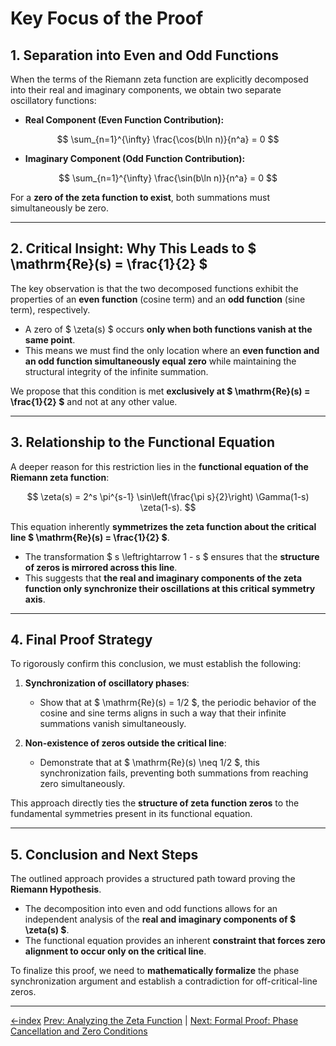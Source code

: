 # **Key Focus of the Proof**

## **1. Separation into Even and Odd Functions**

When the terms of the Riemann zeta function are explicitly decomposed into their real and imaginary components, we obtain two separate oscillatory functions:

- **Real Component (Even Function Contribution):**

$$
\sum_{n=1}^{\infty} \frac{\cos(b\ln n)}{n^a} = 0
$$

- **Imaginary Component (Odd Function Contribution):**

$$
\sum_{n=1}^{\infty} \frac{\sin(b\ln n)}{n^a} = 0
$$

For a **zero of the zeta function to exist**, both summations must simultaneously be zero.

---

## **2. Critical Insight: Why This Leads to $ \mathrm{Re}(s) = \frac{1}{2} $**

The key observation is that the two decomposed functions exhibit the properties of an **even function** (cosine term) and an **odd function** (sine term), respectively.

- A zero of $ \zeta(s) $ occurs **only when both functions vanish at the same point**.
- This means we must find the only location where an **even function and an odd function simultaneously equal zero** while maintaining the structural integrity of the infinite summation.

We propose that this condition is met **exclusively at $ \mathrm{Re}(s) = \frac{1}{2} $** and not at any other value.

---

## **3. Relationship to the Functional Equation**

A deeper reason for this restriction lies in the **functional equation of the Riemann zeta function**:

$$
\zeta(s) = 2^s \pi^{s-1} \sin\left(\frac{\pi s}{2}\right) \Gamma(1-s) \zeta(1-s).
$$

This equation inherently **symmetrizes the zeta function about the critical line $ \mathrm{Re}(s) = \frac{1}{2} $**.

- The transformation $ s \leftrightarrow 1 - s $ ensures that the **structure of zeros is mirrored across this line**.
- This suggests that **the real and imaginary components of the zeta function only synchronize their oscillations at this critical symmetry axis**.

---

## **4. Final Proof Strategy**

To rigorously confirm this conclusion, we must establish the following:

1. **Synchronization of oscillatory phases**:
   - Show that at $ \mathrm{Re}(s) = 1/2 $, the periodic behavior of the cosine and sine terms aligns in such a way that their infinite summations vanish simultaneously.

2. **Non-existence of zeros outside the critical line**:
   - Demonstrate that at $ \mathrm{Re}(s) \neq 1/2 $, this synchronization fails, preventing both summations from reaching zero simultaneously.

This approach directly ties the **structure of zeta function zeros** to the fundamental symmetries present in its functional equation.

---

## **5. Conclusion and Next Steps**

The outlined approach provides a structured path toward proving the **Riemann Hypothesis**.

- The decomposition into even and odd functions allows for an independent analysis of the **real and imaginary components of $ \zeta(s) $**.
- The functional equation provides an inherent **constraint that forces zero alignment to occur only on the critical line**.

To finalize this proof, we need to **mathematically formalize** the phase synchronization argument and establish a contradiction for off-critical-line zeros.

---
[←index](../README.md)
[Prev: Analyzing the Zeta Function](how-to-prove-the-riemann-hypothesis-step-02.md) | [Next: Formal Proof: Phase Cancellation and Zero Conditions](how-to-prove-the-riemann-hypothesis-step-04.md)
